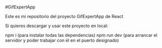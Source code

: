 #GifExpertApp

Este es mi repositorio del proyecto GifExpertApp de React

Si quieres descargar y usar este proyecto en local:

npm i (para instalar todas las dependencias)
npm run dev (para arrancar el servidor y poder trabajar con él en el puerto designado)
